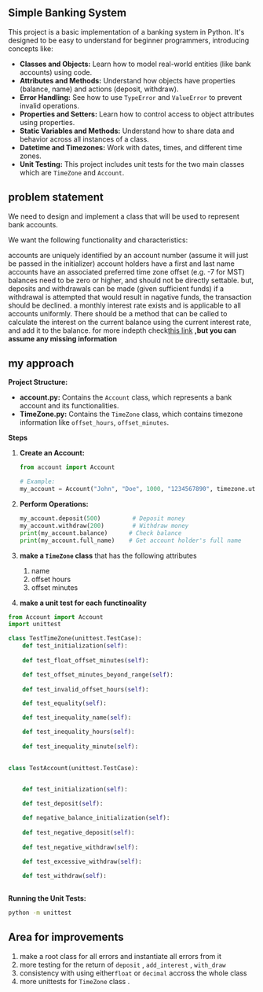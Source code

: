 ## Simple Banking System  

This project is a basic implementation of a banking system in Python. It's designed to be easy to understand for beginner programmers, introducing concepts like:

* **Classes and Objects:** Learn how to model real-world entities (like bank accounts) using code.
* **Attributes and Methods:** Understand how objects have properties (balance, name) and actions (deposit, withdraw).
* **Error Handling:** See how to use `TypeError` and `ValueError` to prevent invalid operations.
* **Properties and Setters:** Learn how to control access to object attributes using properties.
* **Static Variables and Methods:** Understand how to share data and behavior across all instances of a class.
* **Datetime and Timezones:** Work with dates, times, and different time zones. 
* **Unit Testing:**  This project includes unit tests for the two main classes which are `TimeZone` and `Account`.

## problem statement 
We need to design and implement a class that will be used to represent bank accounts.

We want the following functionality and characteristics:

accounts are uniquely identified by an account number (assume it will just be passed in the initializer)
account holders have a first and last name
accounts have an associated preferred time zone offset (e.g. -7 for MST)
balances need to be zero or higher, and should not be directly settable.
but, deposits and withdrawals can be made (given sufficient funds)
if a withdrawal is attempted that would result in nagative funds, the transaction should be declined.
a monthly interest rate exists and is applicable to all accounts uniformly. There should be a method that can be called to calculate
the interest on the current balance using the current interest rate, and add it to the balance. 
for more indepth check[this link](https://github.com/fbaptiste/python-deepdive/blob/main/Part%204/Section%2003%20-%20Project%201/01%20-%20Project%201.ipynb)
__,but you can assume any missing information__
## my approach 

**Project Structure:**

* **account.py:** Contains the `Account` class, which represents a bank account and its functionalities.
* **TimeZone.py:** Contains the `TimeZone` class, which contains timezone information like `offset_hours`, `offset_minutes`.

**Steps**


1. **Create an Account:**
   ```python
   from account import Account

   # Example:
   my_account = Account("John", "Doe", 1000, "1234567890", timezone.utc)
   ```

2. **Perform Operations:**
   ```python
   my_account.deposit(500)         # Deposit money
   my_account.withdraw(200)        # Withdraw money
   print(my_account.balance)      # Check balance
   print(my_account.full_name)    # Get account holder's full name
   ```
3. **make a `TimeZone` class** that has the following attributes
   1. name 
   2. offset hours 
   3. offset minutes 
4. **make a unit test for each functinoality**
```python
from Account import Account
import unittest

class TestTimeZone(unittest.TestCase):
    def test_initialization(self):
       
    def test_float_offset_minutes(self):

    def test_offset_minutes_beyond_range(self):
       
    def test_invalid_offset_hours(self):

    def test_equality(self):

    def test_inequality_name(self):

    def test_inequality_hours(self):
   
    def test_inequality_minute(self):
      

class TestAccount(unittest.TestCase):


    def test_initialization(self):
  
    def test_deposit(self):

    def negative_balance_initialization(self):
 
    def test_negative_deposit(self):
         
    def test_negative_withdraw(self):
        
    def test_excessive_withdraw(self):

    def test_withdraw(self):
        

```

**Running the Unit Tests:**

```bash
python -m unittest   
```

## Area for improvements
1.  make a root class for all errors  and instantiate all errors from it 
2. more testing for the return of `deposit` , `add_interest` , `with_draw`
3. consistency with using either`float` or `decimal` accross the whole class 
4. more unittests for `TimeZone` class .